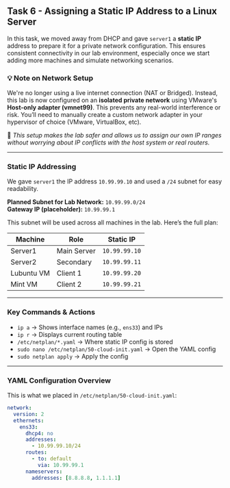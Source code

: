 ## Task 6 - Assigning a Static IP Address to a Linux Server

In this task, we moved away from DHCP and gave `server1` a **static IP** address to prepare it for a private network configuration. This ensures consistent connectivity in our lab environment, especially once we start adding more machines and simulate networking scenarios.

### 💡 Note on Network Setup

We're no longer using a live internet connection (NAT or Bridged). Instead, this lab is now configured on an **isolated private network** using VMware's **Host-only adapter (vmnet99)**. This prevents any real-world interference or risk. You’ll need to manually create a custom network adapter in your hypervisor of choice (VMware, VirtualBox, etc).  

🧠 *This setup makes the lab safer and allows us to assign our own IP ranges without worrying about IP conflicts with the host system or real routers.*

---

### Static IP Addressing

We gave `server1` the IP address `10.99.99.10` and used a `/24` subnet for easy readability.

**Planned Subnet for Lab Network:** `10.99.99.0/24`  
**Gateway IP (placeholder):** `10.99.99.1`

This subnet will be used across all machines in the lab. Here’s the full plan:

| Machine      | Role       | Static IP       |
|--------------|------------|-----------------|
| Server1      | Main Server| `10.99.99.10`   |
| Server2      | Secondary  | `10.99.99.11`   |
| Lubuntu VM   | Client 1   | `10.99.99.20`   |
| Mint VM      | Client 2   | `10.99.99.21`   |

---

### Key Commands & Actions

- `ip a` → Shows interface names (e.g., `ens33`) and IPs  
- `ip r` → Displays current routing table  
- `/etc/netplan/*.yaml` → Where static IP config is stored  
- `sudo nano /etc/netplan/50-cloud-init.yaml` → Open the YAML config  
- `sudo netplan apply` → Apply the config

---

### YAML Configuration Overview

This is what we placed in `/etc/netplan/50-cloud-init.yaml`:

```yaml
network:
  version: 2
  ethernets:
    ens33:
      dhcp4: no
      addresses:
        - 10.99.99.10/24
      routes:
        - to: default
          via: 10.99.99.1
      nameservers:
        addresses: [8.8.8.8, 1.1.1.1]

